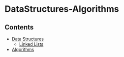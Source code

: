 # DataStructures-Algorithms
## Contents
- [Data Structures]()
  - [Linked Lists]()
- [Algorithms]()
